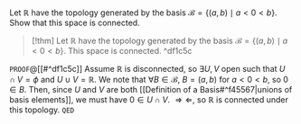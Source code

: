 Let $\mathbb{R}$ have the topology generated by the basis $\mathcal{B} = \{(a, b) \mid a < 0 < b\}$. Show that this space is connected.

>[!thm]
>Let $\mathbb{R}$ have the topology generated by the basis $\mathcal{B} = \{(a, b) \mid a < 0 < b\}$. This space is connected. ^df1c5c

`PROOF`@[[#^df1c5c]]
Assume $\mathbb{R}$ is disconnected, so $\exists U,V$ open such that $U \cap V = \phi$ and $U \cup V = \mathbb{R}$. We note that $\forall B \in \mathcal{B}$, $B = (a,b)$ for $a < 0 < b$, so $0 \in B$. Then, since $U$ and $V$ are both [[Definition of a Basis#^f45567|unions of basis elements]], we must have $0 \in U \cap V$. $\Longrightarrow\Longleftarrow$, so $\mathbb{R}$ is connected under this topology.
`QED`
